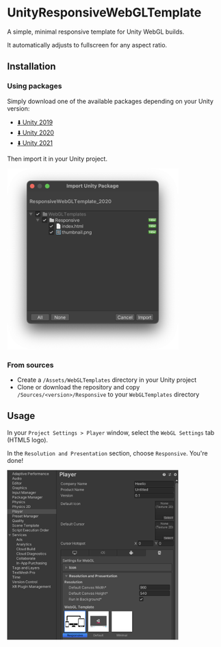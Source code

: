 # UnityResponsiveWebGLTemplate
A simple, minimal responsive template for Unity WebGL builds. 

It automatically adjusts to fullscreen for any aspect ratio. 

## Installation

### Using packages

Simply download one of the available packages depending on your Unity version: 
 - [:arrow_down: Unity 2019](Packages/ResponsiveWebGLTemplate_2019.unitypackage?raw=1)
 - [:arrow_down: Unity 2020](Packages/ResponsiveWebGLTemplate_2020.unitypackage?raw=1)
 - [:arrow_down: Unity 2021](Packages/ResponsiveWebGLTemplate_2021.unitypackage?raw=1)

Then import it in your Unity project.

<img src="Readme/import.png" alt="Import Unity Package" width="400">

### From sources

 - Create a `/Assets/WebGLTemplates` directory in your Unity project
 - Clone or download the repository and copy `/Sources/<version>/Responsive` to your `WebGLTemplates` directory

 ## Usage

In your `Project Settings > Player` window, select the `WebGL Settings` tab (HTML5 logo). 

In the `Resolution and Presentation` section, choose `Responsive`. You're done!

<img src="Readme/usage.png" alt="Project Settings" width="400">
